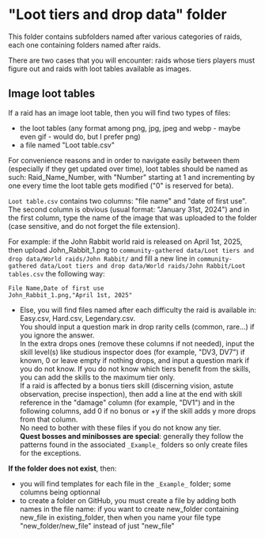 # "Loot tiers and drop data" folder

This folder contains subfolders named after various categories of raids, each one containing folders named after raids.<br>

There are two cases that you will encounter: raids whose tiers players must figure out and raids with loot tables available as images.

## Image loot tables

If a raid has an image loot table, then you will find two types of files:
* the loot tables (any format among png, jpg, jpeg and webp - maybe even gif - would do, but I prefer png)
* a file named "Loot table.csv"

For convenience reasons and in order to navigate easily between them (especially if they get updated over time), loot tables should be named as such: Raid_Name_Number, with "Number" starting at 1 and incrementing by one every time the loot table gets modified ("0" is reserved for beta).<br>

`Loot table.csv` contains two columns: "file name" and "date of first use". The second column is obvious (usual format: "January 31st, 2024") and in the first column, type the name of the image that was uploaded to the folder (case sensitive, and do not forget the file extension).<br>

<!-- FORMAT THAT EXAMPLE -->
For example: if the John Rabbit world raid is released on April 1st, 2025, then upload John_Rabbit_1.png to `community-gathered data/Loot tiers and drop data/World raids/John Rabbit/` and fill a new line in `community-gathered data/Loot tiers and drop data/World raids/John Rabbit/Loot tables.csv` the following way: 
```
File Name,Date of first use
John_Rabbit_1.png,"April 1st, 2025"
```

* Else, you will find files named after each difficulty the raid is available in: Easy.csv, Hard.csv, Legendary.csv.<br>
You should input a question mark in drop rarity cells (common, rare...) if you ignore the answer.<br>
In the extra drops ones (remove these columns if not needed), input the skill level(s) like studious inspector does (for example, "DV3, DV7") if known, 0 or leave empty if nothing drops, and input a question mark if you do not know. If you do not know which tiers benefit from the skills, you can add the skills to the maximum tier only.<br>
If a raid is affected by a bonus tiers skill (discerning vision, astute observation, precise inspection), then add a line at the end with skill reference in the "damage" column (for example, "DV1") and in the following columns, add 0 if no bonus or +y if the skill adds y more drops from that column.<br>
No need to bother with these files if you do not know any tier.<br>
**Quest bosses and minibosses are special**: generally they follow the patterns found in the associated `_Example_` folders so only create files for the exceptions.

**If the folder does not exist**, then:
* you will find templates for each file in the `_Example_` folder; some columns being optionnal
* to create a folder on GitHub, you must create a file by adding both names in the file name: if you want to create new_folder containing new_file in existing_folder, then when you name your file type "new_folder/new_file" instead of just "new_file"
